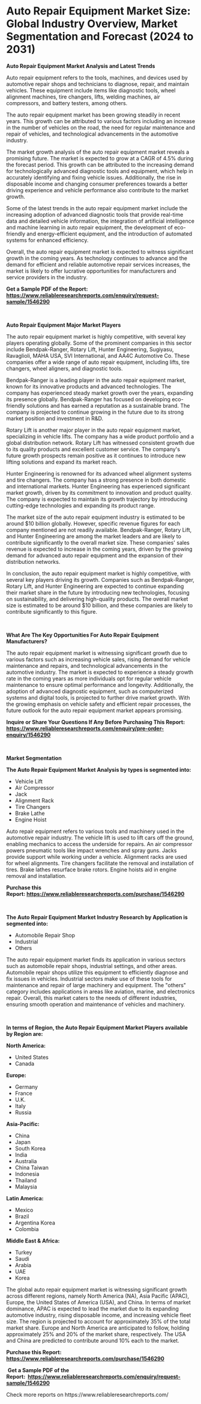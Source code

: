 <p><h1>Auto Repair Equipment Market Size: Global Industry Overview, Market Segmentation and Forecast (2024 to 2031)</h1></p><p><strong>Auto Repair Equipment Market Analysis and Latest Trends</strong></p>
<p><p>Auto repair equipment refers to the tools, machines, and devices used by automotive repair shops and technicians to diagnose, repair, and maintain vehicles. These equipment include items like diagnostic tools, wheel alignment machines, tire changers, lifts, welding machines, air compressors, and battery testers, among others.</p><p>The auto repair equipment market has been growing steadily in recent years. This growth can be attributed to various factors including an increase in the number of vehicles on the road, the need for regular maintenance and repair of vehicles, and technological advancements in the automotive industry.</p><p>The market growth analysis of the auto repair equipment market reveals a promising future. The market is expected to grow at a CAGR of 4.5% during the forecast period. This growth can be attributed to the increasing demand for technologically advanced diagnostic tools and equipment, which help in accurately identifying and fixing vehicle issues. Additionally, the rise in disposable income and changing consumer preferences towards a better driving experience and vehicle performance also contribute to the market growth.</p><p>Some of the latest trends in the auto repair equipment market include the increasing adoption of advanced diagnostic tools that provide real-time data and detailed vehicle information, the integration of artificial intelligence and machine learning in auto repair equipment, the development of eco-friendly and energy-efficient equipment, and the introduction of automated systems for enhanced efficiency.</p><p>Overall, the auto repair equipment market is expected to witness significant growth in the coming years. As technology continues to advance and the demand for efficient and reliable automotive repair services increases, the market is likely to offer lucrative opportunities for manufacturers and service providers in the industry.</p></p>
<p><strong>Get a Sample PDF of the Report:&nbsp; <a href="https://www.reliableresearchreports.com/enquiry/request-sample/1546290">https://www.reliableresearchreports.com/enquiry/request-sample/1546290</a></strong></p>
<p>&nbsp;</p>
<p><strong>Auto Repair Equipment Major Market Players</strong></p>
<p><p>The auto repair equipment market is highly competitive, with several key players operating globally. Some of the prominent companies in this sector include Bendpak-Ranger, Rotary Lift, Hunter Engineering, Sugiyasu, Ravaglioli, MAHA USA, SVI International, and AA4C Automotive Co. These companies offer a wide range of auto repair equipment, including lifts, tire changers, wheel aligners, and diagnostic tools.</p><p>Bendpak-Ranger is a leading player in the auto repair equipment market, known for its innovative products and advanced technologies. The company has experienced steady market growth over the years, expanding its presence globally. Bendpak-Ranger has focused on developing eco-friendly solutions and has earned a reputation as a sustainable brand. The company is projected to continue growing in the future due to its strong market position and investment in R&D.</p><p>Rotary Lift is another major player in the auto repair equipment market, specializing in vehicle lifts. The company has a wide product portfolio and a global distribution network. Rotary Lift has witnessed consistent growth due to its quality products and excellent customer service. The company's future growth prospects remain positive as it continues to introduce new lifting solutions and expand its market reach.</p><p>Hunter Engineering is renowned for its advanced wheel alignment systems and tire changers. The company has a strong presence in both domestic and international markets. Hunter Engineering has experienced significant market growth, driven by its commitment to innovation and product quality. The company is expected to maintain its growth trajectory by introducing cutting-edge technologies and expanding its product range.</p><p>The market size of the auto repair equipment industry is estimated to be around $10 billion globally. However, specific revenue figures for each company mentioned are not readily available. Bendpak-Ranger, Rotary Lift, and Hunter Engineering are among the market leaders and are likely to contribute significantly to the overall market size. These companies' sales revenue is expected to increase in the coming years, driven by the growing demand for advanced auto repair equipment and the expansion of their distribution networks.</p><p>In conclusion, the auto repair equipment market is highly competitive, with several key players driving its growth. Companies such as Bendpak-Ranger, Rotary Lift, and Hunter Engineering are expected to continue expanding their market share in the future by introducing new technologies, focusing on sustainability, and delivering high-quality products. The overall market size is estimated to be around $10 billion, and these companies are likely to contribute significantly to this figure.</p></p>
<p>&nbsp;</p>
<p><strong>What Are The Key Opportunities For Auto Repair Equipment Manufacturers?</strong></p>
<p><p>The auto repair equipment market is witnessing significant growth due to various factors such as increasing vehicle sales, rising demand for vehicle maintenance and repairs, and technological advancements in the automotive industry. The market is expected to experience a steady growth rate in the coming years as more individuals opt for regular vehicle maintenance to ensure optimal performance and longevity. Additionally, the adoption of advanced diagnostic equipment, such as computerized systems and digital tools, is projected to further drive market growth. With the growing emphasis on vehicle safety and efficient repair processes, the future outlook for the auto repair equipment market appears promising.</p></p>
<p><strong>Inquire or Share Your Questions If Any Before Purchasing This Report: <a href="https://www.reliableresearchreports.com/enquiry/pre-order-enquiry/1546290">https://www.reliableresearchreports.com/enquiry/pre-order-enquiry/1546290</a></strong></p>
<p>&nbsp;</p>
<p><strong>Market Segmentation</strong></p>
<p><strong>The Auto Repair Equipment Market Analysis by types is segmented into:</strong></p>
<p><ul><li>Vehicle Lift</li><li>Air Compressor</li><li>Jack</li><li>Alignment Rack</li><li>Tire Changers</li><li>Brake Lathe</li><li>Engine Hoist</li></ul></p>
<p><p>Auto repair equipment refers to various tools and machinery used in the automotive repair industry. The vehicle lift is used to lift cars off the ground, enabling mechanics to access the underside for repairs. An air compressor powers pneumatic tools like impact wrenches and spray guns. Jacks provide support while working under a vehicle. Alignment racks are used for wheel alignments. Tire changers facilitate the removal and installation of tires. Brake lathes resurface brake rotors. Engine hoists aid in engine removal and installation.</p></p>
<p><strong>Purchase this Report:&nbsp;<a href="https://www.reliableresearchreports.com/purchase/1546290">https://www.reliableresearchreports.com/purchase/1546290</a></strong></p>
<p>&nbsp;</p>
<p><strong>The Auto Repair Equipment Market Industry Research by Application is segmented into:</strong></p>
<p><ul><li>Automobile Repair Shop</li><li>Industrial</li><li>Others</li></ul></p>
<p><p>The auto repair equipment market finds its application in various sectors such as automobile repair shops, industrial settings, and other areas. Automobile repair shops utilize this equipment to efficiently diagnose and fix issues in vehicles. Industrial sectors make use of these tools for maintenance and repair of large machinery and equipment. The "others" category includes applications in areas like aviation, marine, and electronics repair. Overall, this market caters to the needs of different industries, ensuring smooth operation and maintenance of vehicles and machinery.</p></p>
<p>&nbsp;</p>
<p><strong>In terms of Region, the Auto Repair Equipment Market Players available by Region are:</strong></p>
<p>
    <p> <strong> North America: </strong>
        <ul>
            <li>United States</li>
            <li>Canada</li>
        </ul>
        </p> 
    <p> <strong> Europe: </strong>
        <ul>
            <li>Germany</li>
            <li>France</li>
            <li>U.K.</li>
            <li>Italy</li>
            <li>Russia</li>
        </ul>
        </p> 
    <p> <strong> Asia-Pacific: </strong>
        <ul>
            <li>China</li>
            <li>Japan</li>
            <li>South Korea</li>
            <li>India</li>
            <li>Australia</li>
            <li>China Taiwan</li>
            <li>Indonesia</li>
            <li>Thailand</li>
            <li>Malaysia</li>
        </ul>
        </p> 
    <p> <strong> Latin America: </strong>
        <ul>
            <li>Mexico</li>
            <li>Brazil</li>
            <li>Argentina Korea</li>
            <li>Colombia</li>
        </ul>
        </p> 
    <p> <strong> Middle East & Africa: </strong>
        <ul>
            <li>Turkey</li>
            <li>Saudi</li>
            <li>Arabia</li>
            <li>UAE</li>
            <li>Korea</li>
        </ul>
    </p>
    </p>
<p><p>The global auto repair equipment market is witnessing significant growth across different regions, namely North America (NA), Asia Pacific (APAC), Europe, the United States of America (USA), and China. In terms of market dominance, APAC is expected to lead the market due to its expanding automotive industry, rising disposable income, and increasing vehicle fleet size. The region is projected to account for approximately 35% of the total market share. Europe and North America are anticipated to follow, holding approximately 25% and 20% of the market share, respectively. The USA and China are predicted to contribute around 10% each to the market.</p></p>
<p><strong>Purchase this Report: <a href="https://www.reliableresearchreports.com/purchase/1546290">https://www.reliableresearchreports.com/purchase/1546290</a></strong></p>
<p>&nbsp;<strong>Get a Sample PDF of the Report:&nbsp;&nbsp;<a href="https://www.reliableresearchreports.com/enquiry/request-sample/1546290">https://www.reliableresearchreports.com/enquiry/request-sample/1546290</a></strong></p>
<p><strong></strong></p>
<p>Check more reports on https://www.reliableresearchreports.com/</p>